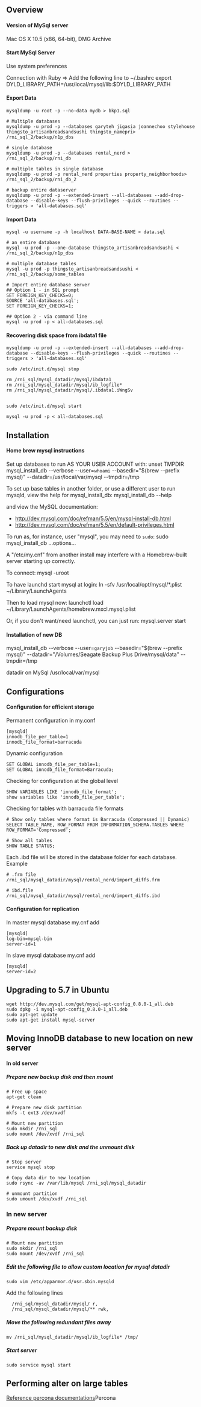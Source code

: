 ## Overview 

#### Version of MySql server 
Mac OS X 10.5 (x86, 64-bit), DMG Archive

#### Start MySql Server
Use system preferences

Connection with Ruby => Add the following line to ~/.bashrc
  export DYLD_LIBRARY_PATH=/usr/local/mysql/lib:$DYLD_LIBRARY_PATH

#### Export Data
```
mysqldump -u root -p --no-data mydb > bkp1.sql

# Multiple databases
mysqldump -u prod -p --databases garyteh jigasia joannechoo stylehouse thingsto_artisanbreadsandsushi thingsto_namepri> /rni_sql_2/backup/n1p_dbs

# single database
mysqldump -u prod -p --databases rental_nerd > /rni_sql_2/backup/rni_db

# multiple tables in single database
mysqldump -u prod -p rental_nerd properties property_neighborhoods> /rni_sql_2/backup/rni_db_2

# backup entire dataserver
mysqldump -u prod -p --extended-insert --all-databases --add-drop-database --disable-keys --flush-privileges --quick --routines --triggers > 'all-databases.sql'
```

#### Import Data
```
mysql -u username -p -h localhost DATA-BASE-NAME < data.sql

# an entire database
mysql -u prod -p --one-database thingsto_artisanbreadsandsushi < /rni_sql_2/backup/n1p_dbs

# multiple database tables
mysql -u prod -p thingsto_artisanbreadsandsushi < /rni_sql_2/backup/some_tables

# Import entire database server
## Option 1 - in SQL prompt
SET FOREIGN_KEY_CHECKS=0;
SOURCE 'all-databases.sql';
SET FOREIGN_KEY_CHECKS=1;

## Option 2 - via command line
mysql -u prod -p < all-databases.sql
```

#### Recovering disk space from ibdata1 file
```
mysqldump -u prod -p --extended-insert --all-databases --add-drop-database --disable-keys --flush-privileges --quick --routines --triggers > 'all-databases.sql'

sudo /etc/init.d/mysql stop

rm /rni_sql/mysql_datadir/mysql/ibdata1
rm /rni_sql/mysql_datadir/mysql/ib_logfile*
rm /rni_sql/mysql_datadir/mysql/.ibdata1.iWngSv


sudo /etc/init.d/mysql start

mysql -u prod -p < all-databases.sql
```


## Installation
#### Home brew mysql instructions
Set up databases to run AS YOUR USER ACCOUNT with:
    unset TMPDIR
    mysql_install_db --verbose --user=`whoami` --basedir="$(brew --prefix mysql)" --datadir=/usr/local/var/mysql --tmpdir=/tmp

To set up base tables in another folder, or use a different user to run
mysqld, view the help for mysql_install_db:
    mysql_install_db --help

and view the MySQL documentation:
  * http://dev.mysql.com/doc/refman/5.5/en/mysql-install-db.html
  * http://dev.mysql.com/doc/refman/5.5/en/default-privileges.html

To run as, for instance, user "mysql", you may need to `sudo`:
    sudo mysql_install_db ...options...

A "/etc/my.cnf" from another install may interfere with a Homebrew-built
server starting up correctly.

To connect:
    mysql -uroot

To have launchd start mysql at login:
    ln -sfv /usr/local/opt/mysql/*.plist ~/Library/LaunchAgents

Then to load mysql now:
    launchctl load ~/Library/LaunchAgents/homebrew.mxcl.mysql.plist

Or, if you don't want/need launchctl, you can just run:
    mysql.server start

#### Installation of new DB
mysql_install_db --verbose --user=`garyjob` --basedir="$(brew --prefix mysql)" --datadir="/Volumes/Seagate Backup Plus Drive/mysql/data" --tmpdir=/tmp

datadir on MySql 
/usr/local/var/mysql


## Configurations
#### Configuration for efficient storage

Permanent configuration in my.conf
```
[mysqld]
innodb_file_per_table=1
innodb_file_format=barracuda
```

Dynamic configuration
```
SET GLOBAL innodb_file_per_table=1;
SET GLOBAL innodb_file_format=Barracuda;
```

Checking for configuration at the global level
```
SHOW VARIABLES LIKE 'innodb_file_format';
show variables like 'innodb_file_per_table';
```

Checking for tables with barracuda file formats
```
# Show only tables where format is Barracuda (Compressed || Dynamic)
SELECT TABLE_NAME, ROW_FORMAT FROM INFORMATION_SCHEMA.TABLES WHERE ROW_FORMAT='Compressed';

# Show all tables
SHOW TABLE STATUS;
```


Each .ibd file will be stored in the database folder for each database. Example
```
# .frm file
/rni_sql/mysql_datadir/mysql/rental_nerd/import_diffs.frm

# ibd.file
/rni_sql/mysql_datadir/mysql/rental_nerd/import_diffs.ibd
```

#### Configuration for replication

In master mysql database my.cnf add

```console
[mysqld]
log-bin=mysql-bin
server-id=1
```

In slave mysql database my.cnf add
```console
[mysqld]
server-id=2
```


## Upgrading to 5.7 in Ubuntu
```
wget http://dev.mysql.com/get/mysql-apt-config_0.8.0-1_all.deb
sudo dpkg -i mysql-apt-config_0.8.0-1_all.deb
sudo apt-get update
sudo apt-get install mysql-server
```

## Moving InnoDB database to new location on new server

#### In old server

##### Prepare new backup disk and then mount
```
# Free up space
apt-get clean

# Prepare new disk partition
mkfs -t ext3 /dev/xvdf

# Mount new partition
sudo mkdir /rni_sql
sudo mount /dev/xvdf /rni_sql
```

##### Back up datadir to new disk and the unmount disk
```
# Stop server
service mysql stop

# Copy data dir to new location
sudo rsync -av /var/lib/mysql /rni_sql/mysql_datadir

# unmount partition
sudo umount /dev/xvdf /rni_sql
```

### In new server

##### Prepare mount backup disk
```
# Mount new partition
sudo mkdir /rni_sql
sudo mount /dev/xvdf /rni_sql

```

##### Edit the following file to allow custom location for mysql datadir
```
sudo vim /etc/apparmor.d/usr.sbin.mysqld
```

Add the following lines
```
  /rni_sql/mysql_datadir/mysql/ r,
  /rni_sql/mysql_datadir/mysql/** rwk,
```

##### Move the following redundant files away
```
mv /rni_sql/mysql_datadir/mysql/ib_logfile* /tmp/
```

##### Start server
```
sudo service mysql start
```

## Performing alter on large tables
[Reference percona documentations](https://github.com/garyjob/Setup-Wiki/blob/master/percona.md)Percona
